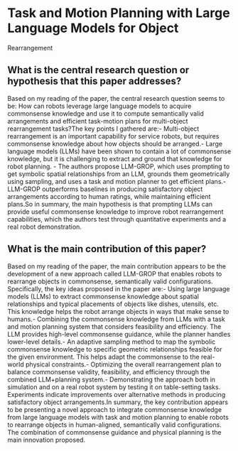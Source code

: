 # Task and Motion Planning with Large Language Models for Object
  Rearrangement

## What is the central research question or hypothesis that this paper addresses?

Based on my reading of the paper, the central research question seems to be: How can robots leverage large language models to acquire commonsense knowledge and use it to compute semantically valid arrangements and efficient task-motion plans for multi-object rearrangement tasks?The key points I gathered are:- Multi-object rearrangement is an important capability for service robots, but requires commonsense knowledge about how objects should be arranged.- Large language models (LLMs) have been shown to contain a lot of commonsense knowledge, but it is challenging to extract and ground that knowledge for robot planning. - The authors propose LLM-GROP, which uses prompting to get symbolic spatial relationships from an LLM, grounds them geometrically using sampling, and uses a task and motion planner to get efficient plans.- LLM-GROP outperforms baselines in producing satisfactory object arrangements according to human ratings, while maintaining efficient plans.So in summary, the main hypothesis is that prompting LLMs can provide useful commonsense knowledge to improve robot rearrangement capabilities, which the authors test through quantitative experiments and a real robot demonstration.


## What is the main contribution of this paper?

Based on my reading of the paper, the main contribution appears to be the development of a new approach called LLM-GROP that enables robots to rearrange objects in commonsense, semantically valid configurations. Specifically, the key ideas proposed in the paper are:- Using large language models (LLMs) to extract commonsense knowledge about spatial relationships and typical placements of objects like dishes, utensils, etc. This knowledge helps the robot arrange objects in ways that make sense to humans.- Combining the commonsense knowledge from LLMs with a task and motion planning system that considers feasibility and efficiency. The LLM provides high-level commonsense guidance, while the planner handles lower-level details.- An adaptive sampling method to map the symbolic commonsense knowledge to specific geometric relationships feasible for the given environment. This helps adapt the commonsense to the real-world physical constraints.- Optimizing the overall rearrangement plan to balance commonsense validity, feasibility, and efficiency through the combined LLM+planning system.- Demonstrating the approach both in simulation and on a real robot system by testing it on table-setting tasks. Experiments indicate improvements over alternative methods in producing satisfactory object arrangements.In summary, the key contribution appears to be presenting a novel approach to integrate commonsense knowledge from large language models with task and motion planning to enable robots to rearrange objects in human-aligned, semantically valid configurations. The combination of commonsense guidance and physical planning is the main innovation proposed.
